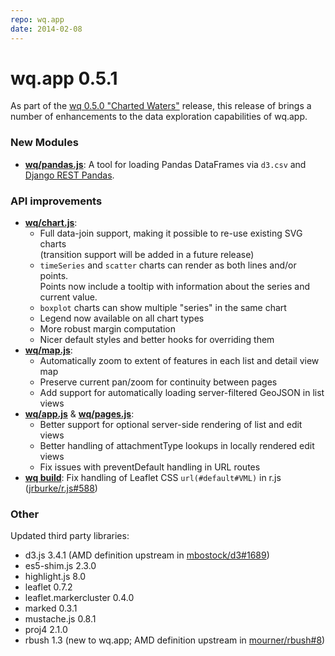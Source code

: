 ```yaml
---
repo: wq.app
date: 2014-02-08
---
```


# wq.app 0.5.1

As part of the [wq 0.5.0 "Charted Waters"](./wq-0.5.0.md) release, this release of brings a number of enhancements to the data exploration capabilities of wq.app.

### New Modules
- **[wq/pandas.js](https://django-rest-pandas.wq.io/@wq/pandas)**:  A tool for loading Pandas DataFrames via `d3.csv` and [Django REST Pandas](https://django-rest-pandas.wq.io).

### API improvements
- **[wq/chart.js](https://django-rest-pandas.wq.io/@wq/chart)**:
  - Full data-join support, making it possible to re-use existing SVG charts<br>
    (transition support will be added in a future release)
  - `timeSeries` and `scatter` charts can render as both lines and/or points.<br>Points now include a tooltip with information about the series and current value.
  - `boxplot` charts can show multiple "series" in the same chart
  - Legend now available on all chart types
  - More robust margin computation
  - Nicer default styles and better hooks for overriding them
- **[wq/map.js](../@wq/map.md)**:
  - Automatically zoom to extent of features in each list and detail view map
  - Preserve current pan/zoom for continuity between pages
  - Add support for automatically loading server-filtered GeoJSON in list views
- **[wq/app.js](../@wq/app.md)** & **[wq/pages.js](../@wq/app.md)**:
  - Better support for optional server-side rendering of list and edit views
  - Better handling of attachmentType lookups in locally rendered edit views
  - Fix issues with preventDefault handling in URL routes
- **[wq build](../wq.build/cli.md)**: Fix handling of Leaflet CSS `url(#default#VML)` in r.js ([jrburke/r.js#588](https://github.com/jrburke/r.js/issues/588))

### Other

Updated third party libraries:
- d3.js 3.4.1 (AMD definition upstream in [mbostock/d3#1689](https://github.com/mbostock/d3/issues/1689))
- es5-shim.js 2.3.0
- highlight.js 8.0
- leaflet 0.7.2
- leaflet.markercluster 0.4.0
- marked 0.3.1
- mustache.js 0.8.1
- proj4 2.1.0
- rbush 1.3 (new to wq.app; AMD definition upstream in [mourner/rbush#8](https://github.com/mourner/rbush/issues/8))
